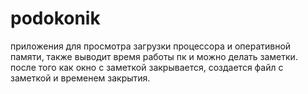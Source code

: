 # podokonik
приложения для просмотра загрузки процессора и оперативной памяти, также выводит время работы пк и можно делать заметки. 
после того как окно с заметкой закрывается, создается файл с заметкой и временем закрытия.
